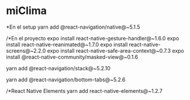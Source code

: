 # miClima

*En el setup
yarn add @react-navigation/native@~5.1.5

/*En el proyecto
expo install react-native-gesture-handler@~1.6.0
expo install react-native-reanimated@~1.7.0
expo install react-native-screens@~2.2.0
expo install react-native-safe-area-context@~0.7.3
expo install @react-native-community/masked-view@~0.1.6

yarn add @react-navigation/stack@~5.2.10

yarn add @react-navigation/bottom-tabs@~5.2.6

/*React Native Elements
yarn add react-native-elements@~1.2.7
